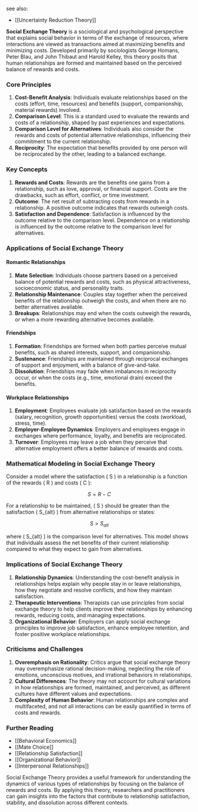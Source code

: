 see also:
- [[Uncertainty Reduction Theory]]

**Social Exchange Theory** is a sociological and psychological perspective that explains social behavior in terms of the exchange of resources, where interactions are viewed as transactions aimed at maximizing benefits and minimizing costs. Developed primarily by sociologists George Homans, Peter Blau, and John Thibaut and Harold Kelley, this theory posits that human relationships are formed and maintained based on the perceived balance of rewards and costs.

### Core Principles

1. **Cost-Benefit Analysis**: Individuals evaluate relationships based on the costs (effort, time, resources) and benefits (support, companionship, material rewards) involved.
2. **Comparison Level**: This is a standard used to evaluate the rewards and costs of a relationship, shaped by past experiences and expectations.
3. **Comparison Level for Alternatives**: Individuals also consider the rewards and costs of potential alternative relationships, influencing their commitment to the current relationship.
4. **Reciprocity**: The expectation that benefits provided by one person will be reciprocated by the other, leading to a balanced exchange.

### Key Concepts

1. **Rewards and Costs**: Rewards are the benefits one gains from a relationship, such as love, approval, or financial support. Costs are the drawbacks, such as effort, conflict, or time investment.
2. **Outcome**: The net result of subtracting costs from rewards in a relationship. A positive outcome indicates that rewards outweigh costs.
3. **Satisfaction and Dependence**: Satisfaction is influenced by the outcome relative to the comparison level. Dependence on a relationship is influenced by the outcome relative to the comparison level for alternatives.

### Applications of Social Exchange Theory

#### Romantic Relationships

1. **Mate Selection**: Individuals choose partners based on a perceived balance of potential rewards and costs, such as physical attractiveness, socioeconomic status, and personality traits.
2. **Relationship Maintenance**: Couples stay together when the perceived benefits of the relationship outweigh the costs, and when there are no better alternatives available.
3. **Breakups**: Relationships may end when the costs outweigh the rewards, or when a more rewarding alternative becomes available.

#### Friendships

1. **Formation**: Friendships are formed when both parties perceive mutual benefits, such as shared interests, support, and companionship.
2. **Sustenance**: Friendships are maintained through reciprocal exchanges of support and enjoyment, with a balance of give-and-take.
3. **Dissolution**: Friendships may fade when imbalances in reciprocity occur, or when the costs (e.g., time, emotional drain) exceed the benefits.

#### Workplace Relationships

1. **Employment**: Employees evaluate job satisfaction based on the rewards (salary, recognition, growth opportunities) versus the costs (workload, stress, time).
2. **Employer-Employee Dynamics**: Employers and employees engage in exchanges where performance, loyalty, and benefits are reciprocated.
3. **Turnover**: Employees may leave a job when they perceive that alternative employment offers a better balance of rewards and costs.

### Mathematical Modeling in Social Exchange Theory

Consider a model where the satisfaction \( S \) in a relationship is a function of the rewards \( R \) and costs \( C \):

$$
S = R - C
$$

For a relationship to be maintained, \( S \) should be greater than the satisfaction \( S_{alt} \) from alternative relationships or states:

$$
S > S_{alt}
$$

where \( S_{alt} \) is the comparison level for alternatives. This model shows that individuals assess the net benefits of their current relationship compared to what they expect to gain from alternatives.

### Implications of Social Exchange Theory

1. **Relationship Dynamics**: Understanding the cost-benefit analysis in relationships helps explain why people stay in or leave relationships, how they negotiate and resolve conflicts, and how they maintain satisfaction.
2. **Therapeutic Interventions**: Therapists can use principles from social exchange theory to help clients improve their relationships by enhancing rewards, reducing costs, and managing expectations.
3. **Organizational Behavior**: Employers can apply social exchange principles to improve job satisfaction, enhance employee retention, and foster positive workplace relationships.

### Criticisms and Challenges

1. **Overemphasis on Rationality**: Critics argue that social exchange theory may overemphasize rational decision-making, neglecting the role of emotions, unconscious motives, and irrational behaviors in relationships.
2. **Cultural Differences**: The theory may not account for cultural variations in how relationships are formed, maintained, and perceived, as different cultures have different values and expectations.
3. **Complexity of Human Behavior**: Human relationships are complex and multifaceted, and not all interactions can be easily quantified in terms of costs and rewards.

### Further Reading

- [[Behavioral Economics]]
- [[Mate Choice]]
- [[Relationship Satisfaction]]
- [[Organizational Behavior]]
- [[Interpersonal Relationships]]

Social Exchange Theory provides a useful framework for understanding the dynamics of various types of relationships by focusing on the balance of rewards and costs. By applying this theory, researchers and practitioners can gain insights into the factors that contribute to relationship satisfaction, stability, and dissolution across different contexts.